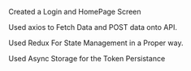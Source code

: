 
Created a Login and HomePage Screen

Used axios to Fetch Data and POST data onto API.

Used Redux For State Management in a Proper way.

Used Async Storage for the Token Persistance

